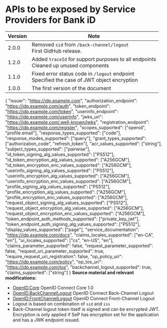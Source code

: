 # APIs to be exposed by Service Providers for Bank iD

| Version | Note |
| ------------- |-------------|
| 2.0.0      | Removed ```sid``` from ```/back-channel/logout```<br>First GidHub release. |
| 1.2.0      | Added ```traceId``` for support purposes to all endpoints<br>Cleaned up unused components |
| 1.1.0     | Fixed error status code in ```/logout``` endpoint<br>Specified the case of JWT object encryption     |
| 1.0.0 | The first version of the document    | 

{
  "issuer": "https://idp.example.com",
  "authorization_endpoint": "https://idp.example.com/auth",
  "token_endpoint": "https://idp.example.com/token",
  "userinfo_endpoint": "https://idp.example.com/userinfo",
  "jwks_uri": "https://idp.example.com/.well-known/jwks",
  "registration_endpoint": "https://idp.example.com/register",
  "scopes_supported": ["openid", "profile.email"],
  "response_types_supported": ["code"],
  "response_modes_supported": ["query"],
  "grant_types_supported": ["authorization_code", "refresh_token"],
  "acr_values_supported": ["string"],
  "subject_types_supported": ["pairwise"],
  "id_token_signing_alg_values_supported": ["PS512"],
  "id_token_encryption_alg_values_supported": ["A256GCM"],
  "id_token_encryption_enc_values_supported": ["A256GCM"],
  "userinfo_signing_alg_values_supported": ["PS512"],
  "userinfo_encryption_alg_values_supported": ["A256GCM"],
  "userinfo_encryption_enc_values_supported": ["A256GCM"],
  "profile_signing_alg_values_supported": ["PS512"],
  "profile_encryption_alg_values_supported": ["A256GCM"],
  "profile_encryption_enc_values_supported": ["A256GCM"],
  "request_object_signing_alg_values_supported": ["PS512"],
  "request_object_encryption_alg_values_supported": ["A256GCM"],
  "request_object_encryption_enc_values_supported": ["A256GCM"],
  "token_endpoint_auth_methods_supported": ["private_key_jwt"],
  "token_endpoint_auth_signing_alg_values_supported": ["PS512"],
  "display_values_supported": ["page"],
  "service_documentation": "https://idp.example.com/docs",
  "claims_locales_supported": ["en-CA", "en"],
  "ui_locales_supported": ["cs", "en-US", "en"],
  "claims_parameter_supported": false,
  "request_parameter_supported": false,
  "request_uri_parameter_supported": true,
  "require_request_uri_registration": false,
  "op_policy_uri": "https://idp.example.com/policy",
  "op_tos_uri": "https://idp.example.com/tos",
  "backchannel_logout_supported": true,
  "claims_supported": ["string"]
}
**Source material and relevant modifications:**

* [OpenID.Core](https://openid.net/specs/openid-connect-core-1_0.html) OpenID Connect Core 1.0
* [OpenID.BackChannelLogout](https://openid.net/specs/openid-connect-backchannel-1_0.html) OpenID Connect Back-Channel Logout
* [OpenID.FrontChannelLogout](https://openid.net/specs/openid-connect-frontchannel-1_0.html) OpenID Connect Front-Channel Logout
* Logout is based on combination of `sid` and `iss`
* Back-Channel logout token itself is signed and can be encrypted JWT. Encryption is only applied if SeP has encryption set for the application and has a JWK endpoint issued.
